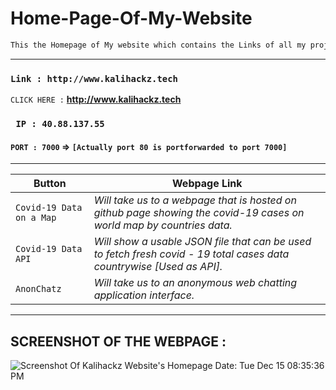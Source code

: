 # Home-Page-Of-My-Website

```html
This the Homepage of My website which contains the Links of all my projects regarding web development
```

---------------------------------------------------------------------------------------------------------------------------------------------------

### `Link : http://www.kalihackz.tech`
`CLICK HERE :` **http://www.kalihackz.tech**

### ` IP : 40.88.137.55` 
#### ` PORT : 7000 ` => `[Actually port 80 is portforwarded to port 7000]` 

---------------------------------------------------------------------------------------------------------------------------------------------------

Button | Webpage Link 
------------ | -------------
` Covid-19 Data on a Map ` | *Will take us to a webpage that is hosted on github page showing the covid-19 cases on world map by countries data.*
` Covid-19 Data API ` | *Will show a usable JSON file that can be used to fetch fresh covid - 19 total cases data countrywise [Used as API].*
` AnonChatz `| *Will take us to an anonymous web chatting application interface.*
---------------------------------------------------------------------------------------------------------------------------------------------------

## SCREENSHOT OF THE WEBPAGE :

![Screenshot Of Kalihackz Website's Homepage Date: Tue Dec 15 08:35:36 PM](https://i.imgur.com/iDaaUUo.png)
